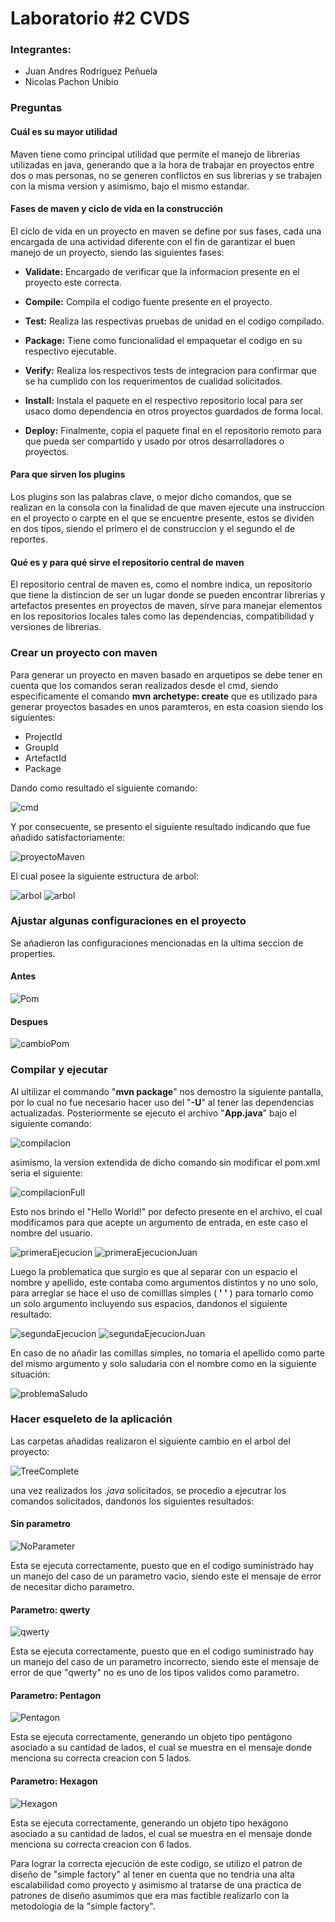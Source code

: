 # Laboratorio #2 CVDS

### Integrantes:
- Juan Andres Rodriguez Peñuela
- Nicolas Pachon Unibio

### Preguntas

#### Cuál es su mayor utilidad

Maven tiene como principal utilidad que permite el manejo de librerias utilizadas en java, generando que a la hora de trabajar en proyectos entre dos o mas personas, no se generen conflictos en sus librerias y se trabajen con la misma version y asimismo, bajo el mismo estandar.

#### Fases de maven y ciclo de vida en la construcción

El ciclo de vida en un proyecto en maven se define por sus fases, cada una encargada de una actividad diferente con el fin de garantizar el buen manejo de un proyecto, siendo las siguientes fases:

- **Validate:** Encargado de verificar que la informacion presente en el proyecto este correcta.

- **Compile:** Compila el codigo fuente presente en el proyecto.

- **Test:** Realiza las respectivas pruebas de unidad en el codigo compilado.

- **Package:** Tiene como funcionalidad el empaquetar el codigo en su respectivo ejecutable.

- **Verify:** Realiza los respectivos tests de integracion para confirmar que se ha cumplido con los requerimentos de cualidad solicitados.

- **Install:** Instala el paquete en el respectivo repositorio local para ser usaco domo dependencia en otros proyectos guardados de forma local.

- **Deploy:** Finalmente, copia el paquete final en el repositorio remoto para que pueda ser compartido y usado por otros desarrolladores o proyectos.


#### Para que sirven los plugins

Los plugins son las palabras clave, o mejor dicho comandos, que se realizan en la consola con la finalidad de que maven ejecute una instruccion en el proyecto o carpte en el que se encuentre presente, estos se dividen en dos tipos, siendo el primero el de construccion y el segundo el de reportes.

#### Qué es y para qué sirve el repositorio central de maven

El repositorio central de maven es, como el nombre indica, un repositorio que tiene la distincion de ser un lugar donde se pueden encontrar librerias y artefactos presentes en proyectos de maven, sirve para manejar elementos en los repositorios locales tales como las dependencias, compatibilidad y versiones de librerias.

### Crear un proyecto con maven

Para generar un proyecto en maven basado en arquetipos se debe tener en cuenta que los comandos seran realizados desde el cmd, siendo especificamente el comando **mvn archetype: create** que es utilizado para generar proyectos basades en unos paramteros, en esta coasion siendo los siguientes:

- ProjectId
- GroupId
- ArtefactId
- Package

Dando como resultado el siguiente comando:

![cmd](images/creationProjectCommand.png)

Y por consecuente, se presento el siguiente resultado indicando que fue añadido satisfactoriamente:

![proyectoMaven](images/folders.png)

El cual posee la siguiente estructura de arbol:

![arbol](images/treeFiles.png)
![arbol](images/treeFolders.png
) 

### Ajustar algunas configuraciones en el proyecto

Se añadieron las configuraciones mencionadas en la ultima seccion de properties.

#### Antes

![Pom](images/PomOriginal.png)

#### Despues

![cambioPom](images/PomChange.png)

### Compilar y ejecutar

Al ultilizar el commando "**mvn package**" nos demostro la siguiente pantalla, por lo cual no fue necesario hacer uso del "**-U**" al tener las dependencias actualizadas. Posteriormente se ejecuto el archivo "**App.java**" bajo el siguiente comando:

![compilacion](images/CompilacionMaven.png)

asimismo, la version extendida de dicho comando sin modificar el pom.xml seria el siguiente:

![compilacionFull](images/mvn-exec-complete.png)


Esto nos brindo el "Hello World!" por defecto presente en el archivo, el cual modificamos para que acepte un argumento de entrada, en este caso el nombre del usuario.

![primeraEjecucion](images/CompilacionArgumento.png)
![primeraEjecucionJuan](images/personalizatedMessage1.png)

Luego la problematica que surgio es que al separar con un espacio el nombre y apellido, este contaba como argumentos distintos y no uno solo, para arreglar se hace el uso de comilllas simples (  **' '**  ) para tomarlo como un solo argumento incluyendo sus espacios, dandonos el siguiente resultado:

![segundaEjecucion](images/mavenCompleto.png)
![segundaEjecucionJuan](images/personalizatedMessage2.png)

En caso de no añadir las comillas simples, no tomaria el apellido como parte del mismo argumento y solo saludaria con el nombre como en la siguiente situación:

![problemaSaludo](images/personalizatedMessageNoCompose.png)

### Hacer esqueleto de la aplicación

Las carpetas añadidas realizaron el siguiente cambio en el arbol del proyecto:

![TreeComplete](images/TreeShapes.png)

una vez realizados los *.java* solicitados, se procedio a ejecutrar los comandos solicitados, dandonos los siguientes resultados:

#### Sin parametro

![NoParameter](images/NoParameter.png)

Esta se ejecuta correctamente, puesto que en el codigo suministrado hay un manejo del caso de un parametro vacio, siendo este el mensaje de error de necesitar dicho parametro.

#### Parametro: qwerty

![qwerty](images/QwertyParameter.png)

Esta se ejecuta correctamente, puesto que en el codigo suministrado hay un manejo del caso de un parametro incorrecto, siendo este el mensaje de error de que "qwerty" no es uno de los tipos validos como parametro.

#### Parametro: Pentagon

![Pentagon](images/PentagonParameter.png)

Esta se ejecuta correctamente, generando un objeto tipo pentágono asociado a su cantidad de lados, el cual se muestra en el mensaje donde menciona su correcta creacion con 5 lados. 

#### Parametro: Hexagon

![Hexagon](images/HexagonParameter.png)

Esta se ejecuta correctamente, generando un objeto tipo hexágono asociado a su cantidad de lados, el cual se muestra en el mensaje donde menciona su correcta creacion con 6 lados. 

Para lograr la correcta ejecución de este codigo, se utilizo el patron de diseño de "simple factory" al tener en cuenta que no tendria una alta escalabilidad como proyecto y asimismo al tratarse de una practica de patrones de diseño asumimos que era mas factible realizarlo con la metodologia de la "simple factory".



